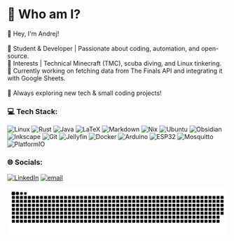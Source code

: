# 💫 Who am I?
👋 Hey, I'm Andrej!<br><br>🔹 Student & Developer | Passionate about coding, automation, and open-source.<br>🔹 Interests | Technical Minecraft (TMC), scuba diving, and Linux tinkering.<br>🔹 Currently working on fetching data from The Finals API and integrating it with Google Sheets.<br><br>🚀 Always exploring new tech & small coding projects!

### 💻 Tech Stack:
![Linux](https://img.shields.io/badge/linux-%23FCC624.svg?style=for-the-badge&logo=linux&logoColor=black)  ![Rust](https://img.shields.io/badge/rust-%23000000.svg?style=for-the-badge&logo=rust&logoColor=white)  ![Java](https://img.shields.io/badge/java-%23ED8B00.svg?style=for-the-badge&logo=openjdk&logoColor=white)  ![LaTeX](https://img.shields.io/badge/latex-%23008080.svg?style=for-the-badge&logo=latex&logoColor=white)  ![Markdown](https://img.shields.io/badge/markdown-%23000000.svg?style=for-the-badge&logo=markdown&logoColor=white)  ![Nix](https://img.shields.io/badge/NIX-5277C3.svg?style=for-the-badge&logo=NixOS&logoColor=white)  ![Ubuntu](https://img.shields.io/badge/ubuntu-%23E95420.svg?style=for-the-badge&logo=ubuntu&logoColor=white)  ![Obsidian](https://img.shields.io/badge/Obsidian-%235856D6.svg?style=for-the-badge&logo=obsidian&logoColor=white)  ![Inkscape](https://img.shields.io/badge/Inkscape-e0e0e0?style=for-the-badge&logo=inkscape&logoColor=080A13)  ![Git](https://img.shields.io/badge/git-%23F05033.svg?style=for-the-badge&logo=git&logoColor=white)  ![Jellyfin](https://img.shields.io/badge/jellyfin-%23000B25.svg?style=for-the-badge&logo=Jellyfin&logoColor=00A4DC)  ![Docker](https://img.shields.io/badge/docker-%230db7ed.svg?style=for-the-badge&logo=docker&logoColor=white)  ![Arduino](https://img.shields.io/badge/-Arduino-00979D?style=for-the-badge&logo=Arduino&logoColor=white)  ![ESP32](https://img.shields.io/badge/ESP32-%23000000.svg?style=for-the-badge&logo=espressif&logoColor=white)  ![Mosquitto](https://img.shields.io/badge/mosquitto-%233C5280.svg?style=for-the-badge&logo=eclipsemosquitto&logoColor=white)  ![PlatformIO](https://img.shields.io/badge/PlatformIO-%23222.svg?style=for-the-badge&logo=platformio&logoColor=%23f5822a)  


### 🌐 Socials:
[![LinkedIn](https://img.shields.io/badge/LinkedIn-%230077B5.svg?logo=linkedin&logoColor=white)](https://linkedin.com/in/andrejfox) [![email](https://img.shields.io/badge/Email-D14836?logo=gmail&logoColor=white)](mailto:andrej.vencelj.007@gmail.com) 

<picture>
  <source media="(prefers-color-scheme: dark)" srcset="https://raw.githubusercontent.com/andrejfox/andrejfox/output/github-snake-dark.svg" />
  <source media="(prefers-color-scheme: light)" srcset="https://raw.githubusercontent.com/andrejfox/andrejfox/output/github-snake.svg" />
  <img alt="github-snake" src="https://raw.githubusercontent.com/andrejfox/andrejfox/output/github-snake.svg" />
</picture>
